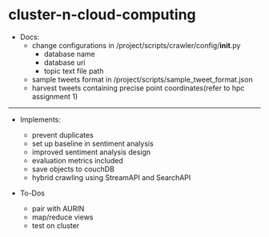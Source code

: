 # cluster-n-cloud-computing
-   Docs:
    -   change configurations in /project/scripts/crawler/config/__init__.py
        -   database name
        -   database uri
        -   topic text file path
    -   sample tweets format in /project/scripts/sample_tweet_format.json
    -   harvest tweets containing precise point coordinates(refer to hpc assignment 1)

________________________________________________________
-   Implements:
    -	prevent duplicates
    -   set up baseline in sentiment analysis
    -   improved sentiment analysis design
    -   evaluation metrics included
    -   save objects to couchDB
    -   hybrid crawling using StreamAPI and SearchAPI
    
-   To-Dos
    -   pair with AURIN
    -   map/reduce views
    -   test on cluster



